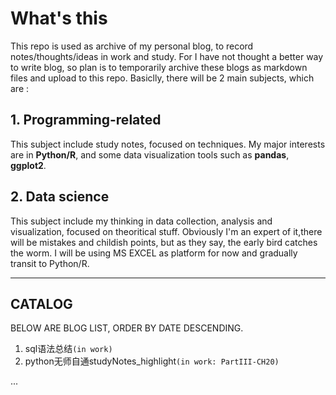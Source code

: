 # What's this

This repo is used as archive of my personal blog, to record notes/thoughts/ideas in work and study. For I have not thought a better way to write blog, so plan is to temporarily archive these blogs as markdown files and upload to this repo. Basiclly, there will be 2 main subjects, which are :

## 1. Programming-related

This subject include study notes, focused on techniques. My major interests are in **Python/R**, and some data visualization tools such as **pandas**, **ggplot2**.

## 2. Data science

This subject include my thinking in data collection, analysis and visualization, focused on theoritical stuff. Obviously I'm an expert of it,there will be mistakes and childish points, but as they say, the early bird catches the worm. I will be using MS EXCEL as platform for now and gradually transit to Python/R.

----

## CATALOG

BELOW ARE BLOG LIST, ORDER BY DATE DESCENDING.

1. sql语法总结`(in work)`
2. python无师自通studyNotes_highlight`(in work: PartIII-CH20)`

...
